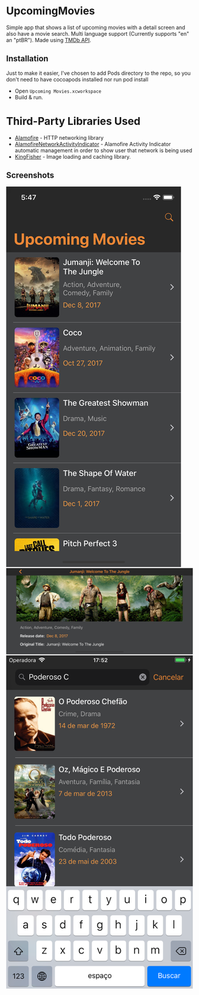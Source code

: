 # UpcomingMovies

Simple app that shows a list of upcoming movies with a detail screen and also have a movie search.
Multi language support (Currently supports "en" an "ptBR").
Made using [TMDb API](https://www.themoviedb.org/?language=en).

## Installation
Just to make it easier, I've chosen to add Pods directory to the repo, so you don't need to have cocoapods installed nor run pod install

- Open `Upcoming Movies.xcworkspace`
- Build & run.

# Third-Party Libraries Used

- [Alamofire](https://github.com/Alamofire/Alamofire) - HTTP networking library
- [AlamofireNetworkActivityIndicator](https://github.com/Alamofire/AlamofireNetworkActivityIndicator) - Alamofire Activity Indicator automatic management in order to show user that network is being used
- [KingFisher](https://github.com/onevcat/Kingfisher) - Image loading and caching library.

## Screenshots
<img src="https://github.com/di0g0/upcomingMovies/blob/development/screenshots/Simulator%20Screen%20Shot%20-%20iPhone%20X%20-%202018-01-04%20at%2017.47.48.png">
<img src="https://github.com/di0g0/upcomingMovies/blob/development/screenshots/Simulator%20Screen%20Shot%20-%20iPhone%20X%20-%202018-01-04%20at%2017.47.59.png">
<img src="https://github.com/di0g0/upcomingMovies/blob/development/screenshots/Simulator%20Screen%20Shot%20-%20iPhone%208%20Plus%20-%202018-01-04%20at%2017.52.03.png">
